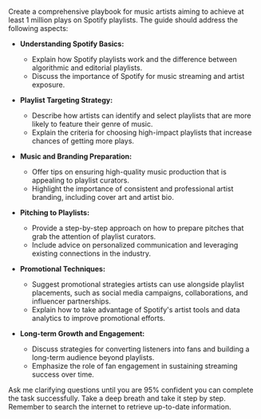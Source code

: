 Create a comprehensive playbook for music artists aiming to achieve at least 1 million plays on Spotify playlists. The guide should address the following aspects:

- **Understanding Spotify Basics:**
  - Explain how Spotify playlists work and the difference between algorithmic and editorial playlists.
  - Discuss the importance of Spotify for music streaming and artist exposure.

- **Playlist Targeting Strategy:**
  - Describe how artists can identify and select playlists that are more likely to feature their genre of music.
  - Explain the criteria for choosing high-impact playlists that increase chances of getting more plays.

- **Music and Branding Preparation:**
  - Offer tips on ensuring high-quality music production that is appealing to playlist curators.
  - Highlight the importance of consistent and professional artist branding, including cover art and artist bio.

- **Pitching to Playlists:**
  - Provide a step-by-step approach on how to prepare pitches that grab the attention of playlist curators.
  - Include advice on personalized communication and leveraging existing connections in the industry.

- **Promotional Techniques:**
  - Suggest promotional strategies artists can use alongside playlist placements, such as social media campaigns, collaborations, and influencer partnerships.
  - Explain how to take advantage of Spotify's artist tools and data analytics to improve promotional efforts.

- **Long-term Growth and Engagement:**
  - Discuss strategies for converting listeners into fans and building a long-term audience beyond playlists.
  - Emphasize the role of fan engagement in sustaining streaming success over time.

Ask me clarifying questions until you are 95% confident you can complete the task successfully. Take a deep breath and take it step by step. Remember to search the internet to retrieve up-to-date information.